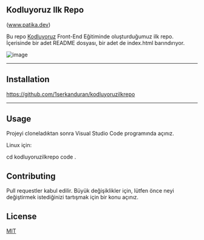 ## Kodluyoruz Ilk Repo

(www.patika.dev)

Bu repo [Kodluyoruz](https://kodluyoruz.org/tr/kodluyoruz/) Front-End Eğitiminde oluşturduğumuz ilk repo. İçerisinde bir adet README dosyası, bir adet de index.html barındırıyor. 

![image](https://github.com/dogukankoc/kodluyoruzilkrepo/blob/main/Figure/Capture.PNG?raw=true)

--------------------------------------------------------------------------------------
## Installation

https://github.com/1serkanduran/kodluyoruzilkrepo

--------------------------------------------------------------------------------------

## Usage

Projeyi cloneladıktan sonra Visual Studio Code programında açınız.

Linux için:

cd kodluyoruzilkrepo code .

## Contributing

Pull requestler kabul edilir. Büyük değişiklikler için, lütfen önce neyi değiştirmek istediğinizi tartışmak için bir konu açınız.

## License

[MIT](https://choosealicense.com/licenses/mit/)